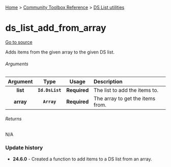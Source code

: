 [Home](/README.md) > [Community Toolbox Reference](/Docs/Reference/Reference.md) > [DS List utilities](/Docs/Reference/Groups/DsList.md)

# ds_list_add_from_array

[Go to source](/Community%20Toolbox/scripts/utils_CommunityToolboxDsList/utils_CommunityToolboxDsList.gml#L15)

Adds items from the given array to the given DS list.

###### Arguments

| Argument | Type | Usage | Description |
|:---:|:---:|:---:|:---|
| **list** | **`Id.DsList`** | **Required** | The list to add the items to. |
| **array** | **`Array`** | **Required** | The array to get the items from. |

###### Returns
N/A

### Update history

- **24.6.0** - Created a function to add items to a DS list from an array.
